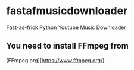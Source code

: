 # fastafmusicdownloader
Fast-as-frick Python Youtube Music Downloader
## You need to install FFmpeg from 
[FFmpeg.org][https://www.ffmpeg.org/]
